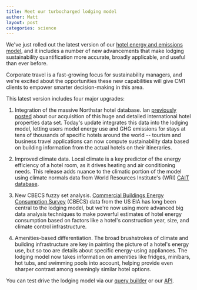 ```yaml
---
title: Meet our turbocharged lodging model
author: Matt
layout: post
categories: science
---
```


We've just rolled out the latest version of our [hotel energy and emissions model](http://impact.brighterplanet.com/models/lodging), and it includes a number of new advancements that make lodging sustainability quantification more accurate, broadly applicable, and useful than ever before.

Corporate travel is a fast-growing focus for sustainability managers, and we're excited about the opportunities these new capabilities will give CM1 clients to empower smarter decision-making in this area.

This latest version includes four major upgrades:

<!-- more start -->

1. Integration of the massive Northstar hotel database. Ian [previously posted](http://numbers.brighterplanet.com/2012/01/23/new-hotel-data-from-northstar-travel-media/) about our acquisition of this huge and detailed international hotel properties data set. Today's update integrates this data into the lodging model, letting users model energy use and GHG emissions for stays at tens of thousands of specific hotels around the world -- tourism and business travel applications can now compute sustainability data based on building information from the actual hotels on their itineraries.

2. Improved climate data. Local climate is a key predictor of the energy efficiency of a hotel room, as it drives heating and air conditioning needs. This release adds nuance to the climatic portion of the model using climate normals data from World Resources Institute's (WRI) [CAIT database](http://cait.wri.org).

3. New CBECS fuzzy set analysis. [Commercial Buildings Energy Consumption Survey](http://www.eia.gov/emeu/cbecs/contents.html) (CBECS) data from the US EIA has long been central to the lodging model, but we're now using more advanced big data analysis techniques to make powerful estimates of hotel energy consumption based on factors like a hotel's construction year, size, and climate control infrastructure.

4. Amenities-based differentiation. The broad brushstrokes of climate and building infrastructure are key in painting the picture of a hotel's energy use, but so too are details about specific energy-using appliances. The lodging model now takes information on amenities like fridges, minibars, hot tubs, and swimming pools into account, helping provide even sharper contrast among seemingly similar hotel options.

You can test drive the lodging model via our [query builder](http://impact.brighterplanet.com/models/lodging) or our [API](http://impact.brighterplanet.com/documentation).

<!-- more end -->
